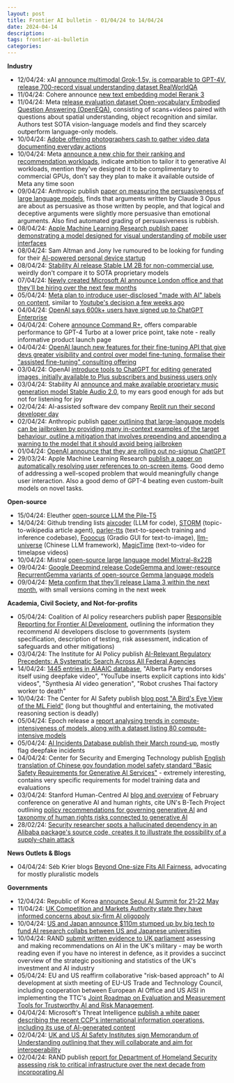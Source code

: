 ```yaml
---
layout: post
title: Frontier AI bulletin - 01/04/24 to 14/04/24
date: 2024-04-14
description: 
tags: frontier-ai-bulletin
categories: 
---
```



**Industry**
* 12/04/24: xAI [announce multimodal Grok-1.5v, is comparable to GPT-4V, release 700-record visual understanding dataset RealWorldQA](https://x.ai/blog/grok-1.5v)
* 11/04/24: Cohere announce [new text embedding model Rerank 3](https://txt.cohere.com/rerank-3/) 
* 11/04/24: Meta [release evaluation dataset Open-vocabulary Embodied Question Answering (OpenEQA)](https://ai.meta.com/blog/openeqa-embodied-question-answering-robotics-ar-glasses/), consisting of scans+videos paired with questions about spatial understanding, object recognition and similar. Authors test SOTA vision-language models and find they scarcely outperform language-only models.
* 10/04/24: [Adobe offering photographers cash to gather video data documenting everyday actions](https://www.bloomberg.com/news/articles/2024-04-10/adobe-is-buying-video-clips-for-3-per-minute-to-build-ai-model) 
* 10/04/24: Meta [announce a new chip for their ranking and recommendation workloads](https://ai.meta.com/blog/next-generation-meta-training-inference-accelerator-AI-MTIA/), indicate ambition to tailor it to generative AI workloads, mention they've designed it to be complimentary to commercial GPUs, don't say they plan to make it available outside of Meta any time soon
* 09/04/24: Anthropic publish [paper on measuring the persuasiveness of large language models](https://www.anthropic.com/research/measuring-model-persuasiveness), finds that arguments written by Claude 3 Opus are about as persuasive as those written by people, and that logical and deceptive arguments were slightly more persuasive than emotional arguments. Also find automated grading of persuasiveness is rubbish.
* 08/04/24: [Apple Machine Learning Research publish paper demonstrating a model designed for visual understanding of mobile user interfaces](https://arxiv.org/pdf/2404.05719.pdf)
* 08/04/24: Sam Altman and Jony Ive rumoured to be looking for funding for their [AI-powered personal device startup](https://arstechnica.com/gadgets/2024/04/apples-jony-ive-and-openais-sam-altman-team-up-for-ai-device-startup/) 
* 08/04/24: [Stability AI release Stable LM 2B for non-commercial use](https://stability.ai/news/introducing-stable-lm-2-12b), weirdly don't compare it to SOTA proprietary models
* 07/04/24: [Newly created Microsoft AI announce London office and that they'll be hiring over the next few months](https://blogs.microsoft.com/blog/2024/04/07/announcing-new-microsoft-ai-hub-in-london/)
* 05/04/24: [Meta plan to introduce user-disclosed "made with AI" labels on content](https://www.axios.com/2024/04/05/meta-broader-ai-labeling), similar to [Youtube's decision a few weeks ago](https://www.theverge.com/2024/3/18/24104743/youtube-ai-generated-content-disclosure-label)
* 04/04/24: [OpenAI says 600k+ users have signed up to ChatGPT Enterprise](https://www.bloomberg.com/news/articles/2024-04-04/openai-sees-tremendous-growth-in-corporate-version-of-chatgpt)
* 04/04/24: Cohere [announce Command R+](https://txt.cohere.com/command-r-plus-microsoft-azure/), offers comparable performance to GPT-4 Turbo at a lower price point, take note - really informative product launch page
* 04/04/24: [OpenAI launch new features for their fine-tuning API that give devs greater visibility and control over model fine-tuning, formalise their "assisted fine-tuning" consulting offering](https://openai.com/blog/introducing-improvements-to-the-fine-tuning-api-and-expanding-our-custom-models-program) 
* 03/04/24: OpenAI [introduce tools to ChatGPT for editing generated images, initially available to Plus subscribers and business users only](https://www.axios.com/2024/04/03/chatgpt-dalle-openai-editing-images)
* 03/04/24: Stability AI [announce and make available proprietary music generation model Stable Audio 2.0](https://stability.ai/news/stable-audio-2-0), to my ears good enough for ads but not for listening for joy
* 02/04/24: AI-assisted software dev company [Replit run their second developer day](https://blog.replit.com/teams-beta)
* 02/04/24: Anthropic publish [paper outlining that large-language models can be jailbroken by providing many in-context examples of the target behaviour, outline a mitigation that involves prepending and appending a warning to the model that it should avoid being jailbroken](https://www.anthropic.com/research/many-shot-jailbreaking)
* 01/04/24: [OpenAI announce that they are rolling out no-signup ChatGPT](https://openai.com/blog/start-using-chatgpt-instantly)
* 29/03/24: Apple Machine Learning Research [publish a paper on automatically resolving user references to on-screen items](https://arxiv.org/pdf/2403.20329.pdf). Good demo of addressing a well-scoped problem that would meaningfully change user interaction. Also a good demo of GPT-4 beating even custom-built models on novel tasks.  

**Open-source**
* 15/04/24: Eleuther [open-source LLM the Pile-T5](https://blog.eleuther.ai/pile-t5/)
* 14/04/24: Github trending lists [aixcoder](https://github.com/aixcoder-plugin/aiXcoder-7B) (LLM for code), [STORM](https://github.com/stanford-oval/storm) (topic-to-wikipedia article agent), [parler-tts](https://github.com/huggingface/parler-tts) (text-to-speech training and inference codebase), [Fooocus](https://github.com/lllyasviel/Fooocus) (Gradio GUI for text-to-image), [llm-universe](https://github.com/datawhalechina/llm-universe) (Chinese LLM framework), [MagicTime](https://github.com/PKU-YuanGroup/MagicTime) (text-to-video for timelapse videos)   
* 10/04/24: Mistral [open-source large language model Mixtral-8x22B](https://huggingface.co/mistral-community/Mixtral-8x22B-v0.1-4bit)
* 09/04/24: [Google Deepmind release CodeGemma and lower-resource RecurrentGemma variants of open-source Gemma language models](https://developers.googleblog.com/2024/04/gemma-family-expands.html)
* 09/04/24: [Meta confirm that they'll release Llama 3 within the next month](https://techcrunch.com/2024/04/09/meta-confirms-that-its-llama-3-open-source-llm-is-coming-in-the-next-month/), with small versions coming in the next week
 
**Academia, Civil Society, and Not-for-profits**
* 05/04/24: Coalition of AI policy researchers publish paper [Responsible Reporting for Frontier AI Development](https://arxiv.org/pdf/2404.02675.pdf), outlining the information they recommend AI developers disclose to governments (system specification, description of testing, risk assessment, indication of safeguards and other mitigations)       
* 03/04/24: The Institute for AI Policy publish [AI-Relevant Regulatory Precedents: A Systematic Search Across All Federal Agencies](https://www.iaps.ai/research/ai-relevant-regulatory-precedent)  
* 14/04/24: [1445 entries in AIAAIC database](https://docs.google.com/spreadsheets/d/1Bn55B4xz21-_Rgdr8BBb2lt0n_4rzLGxFADMlVW0PYI/edit#gid=888071280), "Alberta Party endorses itself using deepfake video", "YouTube inserts explicit captions into kids' videos", "Synthesia AI video generation", "Robot crushes Thai factory worker to death"
* 10/04/24: The Center for AI Safety publish [blog post "A Bird's Eye View of the ML Field"](https://www.safe.ai/blog/a-birds-eye-view-of-the-ml-field) (long but thoughtful and entertaining, the motivated reasoning section is deadly) 
* 05/04/24: Epoch release a [report analysing trends in compute-intensiveness of models, along with a dataset listing 80 compute-intensive models](https://epochai.org/blog/tracking-compute-intensive-ai-models)
* 05/04/24: [AI Incidents Database publish their March round-up](https://incidentdatabase.ai/blog/incident-report-2024-march/), mostly flag deepfake incidents 
* 04/04/24: Center for Security and Emerging Technology publish [English translation of Chinese gov foundation model safety standard "Basic Safety Requirements for Generative AI Services"](https://cset.georgetown.edu/publication/china-safety-requirements-for-generative-ai-final/) - extremely interesting, contains very specific requirements for model training data and evaluations
* 03/04/24: Stanford Human-Centred AI [blog and overview](https://hai.stanford.edu/news/where-generative-ai-meets-human-rights) of February conference on generative AI and human rights, cite UN's B-Tech Project outlining [policy recommendations for governing generative AI](https://www.ohchr.org/sites/default/files/documents/issues/business/b-tech/recommendations/advancing-responsible-development-and-deployment-of-GenAI.pdf) and [taxonomy of human rights risks connected to generative AI](https://www.ohchr.org/sites/default/files/documents/issues/business/b-tech/taxonomy-GenAI-Human-Rights-Harms.pdf)
* 28/02/24: [Security researcher spots a hallucinated dependency in an Alibaba package's source code, creates it to illustrate the possibility of a supply-chain attack](https://www.theregister.com/2024/03/28/ai_bots_hallucinate_software_packages/)

**News Outlets & Blogs**
* 04/04/24: Séb Krier blogs [Beyond One-size Fits All Fairness](https://www.aipolicyperspectives.com/p/beyond-one-size-fits-all-fairness?lli=1&utm_source=profile&utm_medium=reader2), advocating for mostly pluralistic models

**Governments**
* 12/04/24: Republic of Korea [announce Seoul AI Summit for 21-22 May](https://www.gov.uk/government/news/uk-and-republic-of-korea-to-build-on-legacy-of-bletchley-park) 
 * 11/04/24: [UK Competition and Markets Authority state they have informed concerns about six-firm AI oligopoly](https://www.gov.uk/government/news/cma-outlines-growing-concerns-in-markets-for-ai-foundation-models) 
 * 10/04/24: [US and Japan announce $110m stumped up by big tech to fund AI research collabs between US and Japanese universities](https://www.bloomberg.com/news/articles/2024-04-10/biden-kishida-meeting-ai-research-funded-by-amazon-nvidia-announced)
 * 10/04/24: RAND [submit written evidence to UK parliament](https://committees.parliament.uk/writtenevidence/127769/html) assessing and making recommendations on AI in the UK's military - may be worth reading even if you have no interest in defence, as it provides a succinct overview of the strategic positioning and statistics of the UK's investment and AI industry 
 * 05/04/24: EU and US reaffirm collaborative "risk-based approach" to AI development at sixth meeting of EU-US Trade and Technology Council, including cooperation between European AI Office and US AISI in implementing the TTC's [Joint Roadmap on Evaluation and Measurement Tools for Trustworthy AI and Risk Management](https://digital-strategy.ec.europa.eu/en/library/ttc-joint-roadmap-trustworthy-ai-and-risk-management).
 * 04/04/24: Microsoft's Threat Intelligence [publish a white paper describing the recent CCP's international information operations, including its use of AI-generated content](https://cdn-dynmedia-1.microsoft.com/is/content/microsoftcorp/microsoft/final/en-us/microsoft-brand/documents/MTAC-East-Asia-Report.pdf)
 * 02/04/24: [UK and US AI Safety Institutes sign Memorandum of Understanding outlining that they will collaborate and aim for interoperability](https://www.gov.uk/government/news/uk-united-states-announce-partnership-on-science-of-ai-safety)
 * 02/04/24: RAND publish [report for Department of Homeland Security assessing risk to critical infrastructure over the next decade from incorporating AI](https://www.rand.org/pubs/research_reports/RRA2873-1.html)
